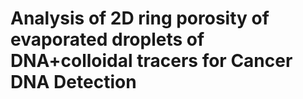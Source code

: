# Analysis of 2D ring porosity of evaporated droplets of DNA+colloidal tracers for Cancer DNA Detection
